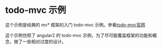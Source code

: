 # todo-mvc 示例

这个示例是经典的 mv\* 框架的入门 todo-mvc 示例。参看[todo-mvc官网](http://todomvc.com/)

这个示例仿照了 angular2 的 todo-mvc 示例，为了尽可能覆盖框架的功能和概念，做了一些相对过度的设计。
